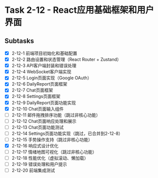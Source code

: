 # Task 2-12 - React应用基础框架和用户界面

## Subtasks
- [x] 2-12-1 前端项目初始化和基础配置
- [x] 2-12-2 路由设置和状态管理（React Router + Zustand）
- [x] 2-12-3 API客户端封装和错误处理
- [x] 2-12-4 WebSocket客户端实现
- [x] 2-12-5 Login页面实现（Google OAuth）
- [x] 2-12-6 DailyReport页面框架
- [x] 2-12-7 Chat页面框架
- [x] 2-12-8 Settings页面框架
- [x] 2-12-9 DailyReport页面功能实现
- [x] 2-12-10 Chat页面输入组件
- [ ] 2-12-11 邮件拖拽排序功能（跳过非核心功能）
- [ ] 2-12-12 Chat页面响应处理和展示
- [ ] 2-12-13 Chat页面功能测试
- [ ] 2-12-14 Settings页面功能实现（跳过，已合并到2-12-8）
- [ ] 2-12-15 手势操作支持（跳过非核心功能）
- [x] 2-12-16 响应式设计优化
- [ ] 2-12-17 情绪地图可视化（跳过非核心功能）
- [ ] 2-12-18 性能优化（虚拟滚动、懒加载）
- [ ] 2-12-19 错误处理和用户提示
- [ ] 2-12-20 前端集成测试
